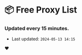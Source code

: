 # :package: Free Proxy List
### Updated every 15 minutes.

- Last updated: `2024-05-13 14:15`

:heart:
